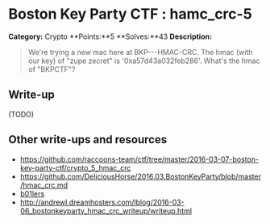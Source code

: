 # Boston Key Party CTF : hamc_crc-5

**Category:** Crypto
**Points:**5 
**Solves:**43 
**Description:**

> We're trying a new mac here at BKP---HMAC-CRC. The hmac (with our key) of "zupe zecret" is '0xa57d43a032feb286'.  What's the hmac of "BKPCTF"?


## Write-up

(TODO)

## Other write-ups and resources

* <https://github.com/raccoons-team/ctf/tree/master/2016-03-07-boston-key-party-ctf/crypto_5_hmac_crc>
* <https://github.com/DeliciousHorse/2016.03.BostonKeyParty/blob/master/hmac_crc.md>
* [b01lers](https://b01lers.net/challenges/Boston%20Key%20Party%202016/HMAC_CRC/93/)
* <http://andrewl.dreamhosters.com/lblog/2016-03-06_bostonkeyparty_hmac_crc_writeup/writeup.html>
